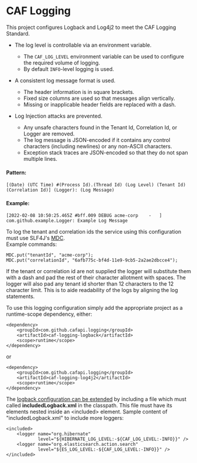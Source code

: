 # CAF Logging
This project configures Logback and Log4j2 to meet the CAF Logging Standard.

- The log level is controllable via an environment variable.  
    - The `CAF_LOG_LEVEL` environment variable can be used to configure the required volume of logging.  
    - By default `INFO`-level logging is used.

- A consistent log message format is used.  
    - The header information is in square brackets.
    - Fixed size columns are used so that messages align vertically.
    - Missing or inapplicable header fields are replaced with a dash.

- Log Injection attacks are prevented.  
    - Any unsafe characters found in the Tenant Id, Correlation Id, or Logger are removed.
    - The log message is JSON-encoded if it contains any control characters (including newlines) or any non-ASCII characters.
    - Exception stack traces are JSON-encoded so that they do not span multiple lines.

#### Pattern:
    [(Date) (UTC Time) #(Process Id).(Thread Id) (Log Level) (Tenant Id) (Correlation Id)] (Logger): (Log Message)

#### Example:
    [2022-02-08 10:50:25.465Z #bff.009 DEBUG acme-corp    -   ] com.github.example.Logger: Example Log Message

To log the tenant and correlation ids the service using this configuration must use SLF4J's [MDC](https://www.slf4j.org/manual.html#mdc).  
Example commands:

    MDC.put("tenantId", "acme-corp");
    MDC.put("correlationId", "6afb775c-bf4d-11e9-9cb5-2a2ae2dbcce4");

If the tenant or correlation id are not supplied the logger will substitute them with a dash and pad the rest of their character allotment with spaces.  The logger will also pad any tenant id shorter than 12 characters to the 12 character limit.  This is to aide readability of the logs by aligning the log statements.

To use this logging configuration simply add the appropriate project as a runtime-scope dependency, either:

    <dependency>
        <groupId>com.github.cafapi.logging</groupId>
        <artifactId>caf-logging-logback</artifactId>
        <scope>runtime</scope>
    </dependency>

or

    <dependency>
        <groupId>com.github.cafapi.logging</groupId>
        <artifactId>caf-logging-log4j2</artifactId>
        <scope>runtime</scope>
    </dependency>

The [logback configuration can be extended](http://logback.qos.ch/manual/configuration.html#fileInclusion) by including a file which must called **includedLogback.xml** in the classpath. This file must have its elements nested inside an &lt;included&gt; element.
Sample content of "includedLogback.xml" to include more loggers:

```
<included>
    <logger name="org.hibernate"
            level="${HIBERNATE_LOG_LEVEL:-${CAF_LOG_LEVEL:-INFO}}" />
    <logger name="org.elasticsearch.action.search"
            level="${ES_LOG_LEVEL:-${CAF_LOG_LEVEL:-INFO}}" />
</included>
```
